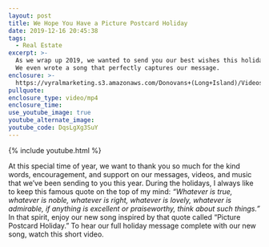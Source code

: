 ```yaml
---
layout: post
title: We Hope You Have a Picture Postcard Holiday
date: 2019-12-16 20:45:38
tags:
  - Real Estate
excerpt: >-
  As we wrap up 2019, we wanted to send you our best wishes this holiday season.
  We even wrote a song that perfectly captures our message.
enclosure: >-
  https://vyralmarketing.s3.amazonaws.com/Donovans+(Long+Island)/Videos/2019/Long+Island+Real+Estate+Agent-+Picture+Postcard+Holiday.mp4
pullquote:
enclosure_type: video/mp4
enclosure_time:
use_youtube_image: true
youtube_alternate_image:
youtube_code: DqsLgXg3SuY
---
```


{% include youtube.html %}

At this special time of year, we want to thank you so much for the kind words, encouragement, and support on our messages, videos, and music that we’ve been sending to you this year. During the holidays, I always like to keep this famous quote on the top of my mind: *“Whatever is true, whatever is noble, whatever is right, whatever is lovely, whatever is admirable, if anything is excellent or praiseworthy, think about such things.”* In that spirit, enjoy our new song inspired by that quote called “Picture Postcard Holiday.” To hear our full holiday message complete with our new song, watch this short video.